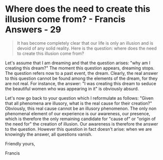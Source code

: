 # Where does the need to create this illusion come from? - Francis Answers - 29

>It has become completely clear that our life is only an illusion and is devoid of any solid reality. Here is the question: where does the need to create this illusion come from?

Let's assume that I am dreaming and that the question arises: "why am I creating this dream?" The moment this question appears, dreaming stops. The question refers now to a past event, the dream. Clearly, the real answer to this question cannot be found among the elements of the dream, for they are not real. For instance, the answer: "I was creating this dream to seduce the beautiful women who was appearing in it" is obviously absurd.

Let's now go back to your question which I reformulate as follows: "Given that all phenomena are illusory, what is the real cause for their creation?" Obviously, this real cause cannot be an illusory phenomenon. The only non phenomenal element of our experience is our awareness, our presence, which is therefore the only remaining candidate for "cause of" or "origin of the need for" the creation of illusion. Our awareness is therefore the answer to the question. However this question in fact doesn't arise: when we are knowingly the answer, all questions vanish.

Friendly yours,

Francis